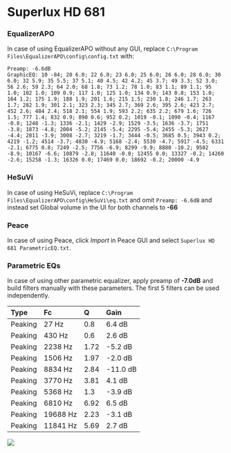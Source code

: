 # Superlux HD 681

### EqualizerAPO
In case of using EqualizerAPO without any GUI, replace `C:\Program Files\EqualizerAPO\config\config.txt`
with:
```
Preamp: -6.6dB
GraphicEQ: 10 -84; 20 6.0; 22 6.0; 23 6.0; 25 6.0; 26 6.0; 28 6.0; 30 6.0; 32 5.9; 35 5.5; 37 5.1; 40 4.5; 42 4.2; 45 3.7; 49 3.3; 52 3.0; 56 2.6; 59 2.3; 64 2.0; 68 1.8; 73 1.2; 78 1.0; 83 1.1; 89 1.1; 95 1.0; 102 1.0; 109 0.9; 117 1.0; 125 1.0; 134 0.9; 143 0.8; 153 1.0; 164 1.2; 175 1.9; 188 1.9; 201 1.6; 215 1.5; 230 1.8; 246 1.7; 263 1.7; 282 1.9; 301 2.1; 323 2.3; 345 2.7; 369 2.6; 395 2.6; 423 2.7; 452 2.6; 484 2.4; 518 2.1; 554 1.9; 593 2.2; 635 2.2; 679 1.6; 726 1.5; 777 1.4; 832 0.9; 890 0.6; 952 0.2; 1019 -0.1; 1090 -0.4; 1167 -0.8; 1248 -1.3; 1336 -2.1; 1429 -2.9; 1529 -3.5; 1636 -3.7; 1751 -3.8; 1873 -4.8; 2004 -5.2; 2145 -5.4; 2295 -5.4; 2455 -5.3; 2627 -4.4; 2811 -3.9; 3008 -2.7; 3219 -1.7; 3444 -0.5; 3685 0.5; 3943 0.2; 4219 -1.2; 4514 -3.7; 4830 -4.9; 5168 -2.4; 5530 -4.7; 5917 -4.5; 6331 -2.1; 6775 0.8; 7249 -2.5; 7756 -6.9; 8299 -9.9; 8880 -10.2; 9502 -8.9; 10167 -6.6; 10879 -2.8; 11640 -0.0; 12455 0.0; 13327 -0.2; 14260 -2.6; 15258 -1.3; 16326 0.0; 17469 0.0; 18692 -0.2; 20000 -4.9
```

### HeSuVi
In case of using HeSuVi, replace `C:\Program Files\EqualizerAPO\config\HeSuVi\eq.txt` and omit `Preamp:
-6.6dB` and instead set Global volume in the UI for both channels to **-66**

### Peace
In case of using Peace, click *Import* in Peace GUI and select `Superlux HD 681 ParametricEQ.txt`.

### Parametric EQs
In case of using other parametric equalizer, apply preamp of **-7.0dB** and build filters manually with
these parameters. The first 5 filters can be used independently.

| Type    | Fc       |    Q | Gain     |
|:--------|:---------|:-----|:---------|
| Peaking | 27 Hz    | 0.8  | 6.4 dB   |
| Peaking | 430 Hz   | 0.6  | 2.6 dB   |
| Peaking | 2238 Hz  | 1.72 | -5.2 dB  |
| Peaking | 1506 Hz  | 1.97 | -2.0 dB  |
| Peaking | 8834 Hz  | 2.84 | -11.0 dB |
| Peaking | 3770 Hz  | 3.81 | 4.1 dB   |
| Peaking | 5368 Hz  | 1.3  | -3.9 dB  |
| Peaking | 6810 Hz  | 6.92 | 6.5 dB   |
| Peaking | 19688 Hz | 2.23 | -3.1 dB  |
| Peaking | 11841 Hz | 5.69 | 2.7 dB   |

![](https://raw.githubusercontent.com/jaakkopasanen/AutoEq/master/results/headphonecom/sbaf-serious/Superlux%20HD%20681/Superlux%20HD%20681.png)